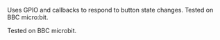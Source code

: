 Uses GPIO and callbacks to respond to button state changes. Tested on BBC micro:bit.

Tested on BBC microbit.
